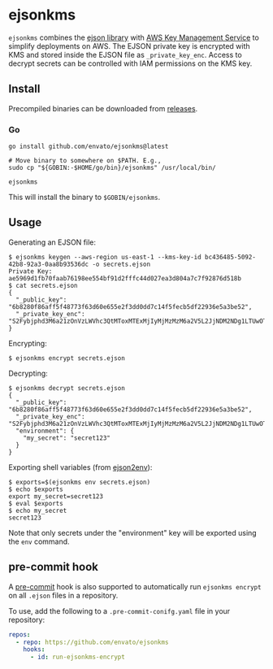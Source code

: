 # ejsonkms

`ejsonkms` combines the [ejson library](https://github.com/Shopify/ejson) with [AWS Key Management
Service](https://aws.amazon.com/kms/) to simplify deployments on AWS. The EJSON private key is encrypted with
KMS and stored inside the EJSON file as `_private_key_enc`. Access to decrypt secrets can be controlled with IAM
permissions on the KMS key.

## Install

Precompiled binaries can be downloaded from [releases](https://github.com/envato/ejsonkms/releases).

### Go

```
go install github.com/envato/ejsonkms@latest

# Move binary to somewhere on $PATH. E.g.,
sudo cp "${GOBIN:-$HOME/go/bin}/ejsonkms" /usr/local/bin/

ejsonkms
```

This will install the binary to `$GOBIN/ejsonkms`.

## Usage

Generating an EJSON file:

```
$ ejsonkms keygen --aws-region us-east-1 --kms-key-id bc436485-5092-42b8-92a3-0aa8b93536dc -o secrets.ejson
Private Key: ae5969d1fb70faab76198ee554bf91d2fffc44d027ea3d804a7c7f92876d518b
$ cat secrets.ejson
{
  "_public_key": "6b8280f86aff5f48773f63d60e655e2f3dd0dd7c14f5fecb5df22936e5a3be52",
  "_private_key_enc": "S2Fybjphd3M6a21zOnVzLWVhc3QtMToxMTExMjIyMjMzMzM6a2V5L2JjNDM2NDg1LTUwOTItNDJiOC05MmEzLTBhYThiOTM1MzZkYwAAAAAycRX5OBx6xGuYOPAmDJ1FombB1lFybMP42s7PGmoa24bAesPMMZtI9V0w0p0lEgLeeSvYdsPuoPROa4bwnQxJB28eC6fHgfWgY7jgDWY9uP/tgzuWL3zuIaq+9Q=="
}
```

Encrypting:

```
$ ejsonkms encrypt secrets.ejson
```

Decrypting:

```
$ ejsonkms decrypt secrets.ejson
{
  "_public_key": "6b8280f86aff5f48773f63d60e655e2f3dd0dd7c14f5fecb5df22936e5a3be52",
  "_private_key_enc": "S2Fybjphd3M6a21zOnVzLWVhc3QtMToxMTExMjIyMjMzMzM6a2V5L2JjNDM2NDg1LTUwOTItNDJiOC05MmEzLTBhYThiOTM1MzZkYwAAAAAycRX5OBx6xGuYOPAmDJ1FombB1lFybMP42s7PGmoa24bAesPMMZtI9V0w0p0lEgLeeSvYdsPuoPROa4bwnQxJB28eC6fHgfWgY7jgDWY9uP/tgzuWL3zuIaq+9Q==",
  "environment": {
    "my_secret": "secret123"
  }
}
```

Exporting shell variables (from [ejson2env](https://github.com/Shopify/ejson2env)):

```
$ exports=$(ejsonkms env secrets.ejson)
$ echo $exports
export my_secret=secret123
$ eval $exports
$ echo my_secret
secret123
```

Note that only secrets under the "environment" key will be exported using the `env` command.

## pre-commit hook

A [pre-commit](https://pre-commit.com/) hook is also supported to automatically run `ejsonkms encrypt` on all `.ejson` files in a repository.

To use, add the following to a `.pre-commit-conifg.yaml` file in your repository:

```yaml
repos:
  - repo: https://github.com/envato/ejsonkms
    hooks:
      - id: run-ejsonkms-encrypt
```
